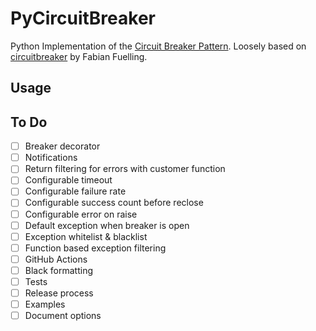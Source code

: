 # PyCircuitBreaker

Python Implementation of the [Circuit Breaker Pattern](https://martinfowler.com/bliki/CircuitBreaker.html). Loosely based on [circuitbreaker](https://github.com/fabfuel/circuitbreaker) by Fabian Fuelling.

## Usage

## To Do

- [ ] Breaker decorator
- [ ] Notifications
- [ ] Return filtering for errors with customer function
- [ ] Configurable timeout
- [ ] Configurable failure rate
- [ ] Configurable success count before reclose
- [ ] Configurable error on raise
- [ ] Default exception when breaker is open
- [ ] Exception whitelist & blacklist
- [ ] Function based exception filtering
- [ ] GitHub Actions
- [ ] Black formatting
- [ ] Tests
- [ ] Release process
- [ ] Examples
- [ ] Document options